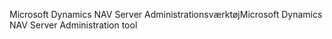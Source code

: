 <span data-ttu-id="2eeba-101">Microsoft Dynamics NAV Server Administrationsværktøj</span><span class="sxs-lookup"><span data-stu-id="2eeba-101">Microsoft Dynamics NAV Server Administration tool</span></span>